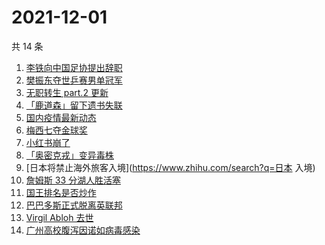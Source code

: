 # 2021-12-01

共 14 条

<!-- BEGIN -->
<!-- 最后更新时间 Wed Dec 01 2021 02:10:00 GMT+0800 (China Standard Time) -->

1. [李铁向中国足协提出辞职](https://www.zhihu.com/search?q=李铁)
1. [樊振东夺世乒赛男单冠军](https://www.zhihu.com/search?q=樊振东)
1. [无职转生 part.2 更新](https://www.zhihu.com/search?q=无职转生)
1. [「鹿道森」留下遗书失联](https://www.zhihu.com/search?q=鹿道森)
1. [国内疫情最新动态](https://www.zhihu.com/search?q=疫情)
1. [梅西七夺金球奖](https://www.zhihu.com/search?q=梅西)
1. [小红书崩了](https://www.zhihu.com/search?q=小红书崩了)
1. [「奥密克戎」变异毒株](https://www.zhihu.com/search?q=奥密克戎)
1. [日本将禁止海外旅客入境](https://www.zhihu.com/search?q=日本 入境)
1. [詹姆斯 33 分湖人胜活塞](https://www.zhihu.com/search?q=湖人)
1. [国王排名是否炒作](https://www.zhihu.com/search?q=国王排名)
1. [巴巴多斯正式脱离英联邦](https://www.zhihu.com/search?q=巴巴多斯)
1. [Virgil Abloh 去世](https://www.zhihu.com/search?q=VirgilAbloh)
1. [广州高校腹泻因诺如病毒感染](https://www.zhihu.com/search?q=诺如病毒)

<!-- END -->
